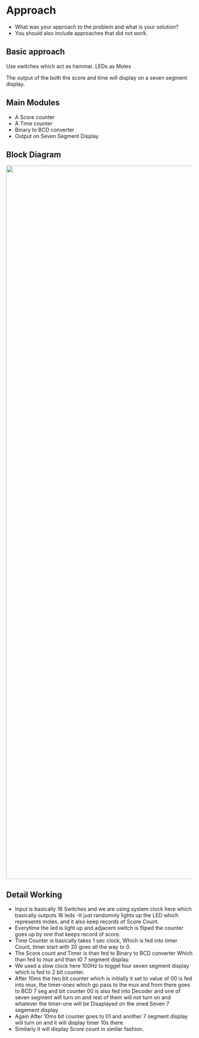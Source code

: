 # Approach

- What was your approach to the problem and what is your solution?
- You should also include approaches that did not work.

## Basic approach

Use switches which act as hammar.
LEDs as Moles

The output of the both the score and time will display on a seven segment display.

## Main Modules

- A Score counter 
- A Time counter
- Binary to BCD converter
- Output on Seven Segment Display

## Block Diagram

<p align="center">
  <img src="https://lh3.google.com/u/0/d/1TW5dVH_bIU5aARj2I9uMmL4-0ItDH6Xi=w1920-h942-iv1" width="1920" title="hover text">
  
</p>

## Detail Working


- Input is basically 16 Switches and we are using system clock here which basically outputs 16 leds
-It just randomnly lights up the LED which represents moles, and it also keep records of Score Count.
- Everytime the led is light up and adjacent switch is fliped the counter goes up by one that keeps record of score.
- Time Counter is basically takes 1 sec clock, Which is fed into timer Count, timer start with 20 goes all the way to 0.
- The Score count and Timer is than fed to Binary to BCD converter Which than fed to mux and than t0 7 segment display.
- We used a slow clock here 100Hz to toggel four seven segment display which is fed to 
2 bit counter.
- After 10ms the two bit counter which is initially it set to value of 00 is fed into mux, the timer-ones which go pass to the mux and from there goes to BCD 7 seg and bit counter 00 is also fed into Decoder and one of seven segment will turn on and rest of them will not turn on and whatever the timer-one will be Disaplayed on the oned Seven 7 segement display.
- Again After 10ms bit counter goes to 01 and another 7 segment display will turn on and it will display timer 10s there.
- Similarly it will display Score count in similar fashion.
